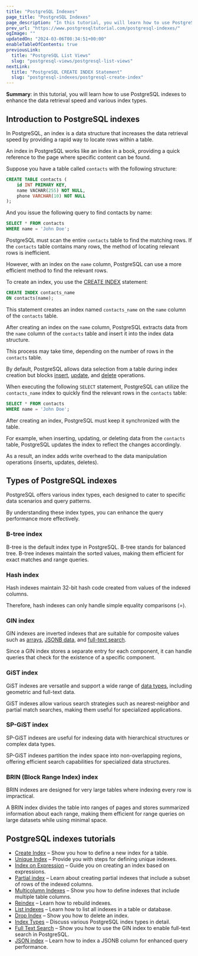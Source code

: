 ```yaml
---
title: "PostgreSQL Indexes"
page_title: "PostgreSQL Indexes"
page_description: "In this tutorial, you will learn how to use PostgreSQL indexes to enhance the data retrieval speed and various index types."
prev_url: "https://www.postgresqltutorial.com/postgresql-indexes/"
ogImage: ""
updatedOn: "2024-03-06T08:34:51+00:00"
enableTableOfContents: true
previousLink: 
  title: "PostgreSQL List Views"
  slug: "postgresql-views/postgresql-list-views"
nextLink: 
  title: "PostgreSQL CREATE INDEX Statement"
  slug: "postgresql-indexes/postgresql-create-index"
---
```





**Summary**: in this tutorial, you will learn how to use PostgreSQL indexes to enhance the data retrieval speed and various index types.


## Introduction to PostgreSQL indexes

In PostgreSQL, an index is a data structure that increases the data retrieval speed by providing a rapid way to locate rows within a table.

An index in PostgreSQL works like an index in a book, providing a quick reference to the page where specific content can be found.

Suppose you have a table called `contacts` with the following structure:


```sql
CREATE TABLE contacts (
    id INT PRIMARY KEY,
    name VACHAR(255) NOT NULL,
    phone VARCHAR(10) NOT NULL
);
```
And you issue the following query to find contacts by name:


```sql
SELECT * FROM contacts 
WHERE name = 'John Doe';
```
PostgreSQL must scan the entire `contacts` table to find the matching rows. If the `contacts` table contains many rows, the method of locating relevant rows is inefficient.

However, with an index on the `name` column, PostgreSQL can use a more efficient method to find the relevant rows.

To create an index, you use the [CREATE INDEX](postgresql-indexes/postgresql-create-index) statement:


```sql
CREATE INDEX contacts_name
ON contacts(name);
```
This statement creates an index named `contacts_name` on the `name` column of the `contacts` table.

After creating an index on the `name` column, PostgreSQL extracts data from the `name` column of the `contacts` table and insert it into the index data structure.

This process may take time, depending on the number of rows in the `contacts` table.

By default, PostgreSQL allows data selection from a table during index creation but blocks [insert](postgresql-tutorial/postgresql-insert), [update](postgresql-tutorial/postgresql-update), and [delete](postgresql-tutorial/postgresql-delete) operations.

When executing the following `SELECT` statement, PostgreSQL can utilize the `contacts_name` index to quickly find the relevant rows in the `contacts` table:


```sql
SELECT * FROM contacts 
WHERE name = 'John Doe';
```
After creating an index, PostgreSQL must keep it synchronized with the table.

For example, when inserting, updating, or deleting data from the `contacts` table, PostgreSQL updates the index to reflect the changes accordingly.

As a result, an index adds write overhead to the data manipulation operations (inserts, updates, deletes).


## Types of PostgreSQL indexes

PostgreSQL offers various index types, each designed to cater to specific data scenarios and query patterns.

By understanding these index types, you can enhance the query performance more effectively.


### B\-tree index

B\-tree is the default index type in PostgreSQL. B\-tree stands for balanced tree. B\-tree indexes maintain the sorted values, making them efficient for exact matches and range queries.


### Hash index

Hash indexes maintain 32\-bit hash code created from values of the indexed columns.

Therefore, hash indexes can only handle simple equality comparisons (\=).


### GIN index

GIN indexes are inverted indexes that are suitable for composite values such as [arrays](postgresql-tutorial/postgresql-array), [JSONB data](postgresql-indexes/postgresql-json-index), and [full\-text search](postgresql-indexes/postgresql-full-text-search).

Since a GIN index stores a separate entry for each component, it can handle queries that check for the existence of a specific component.


### GiST index

GiST indexes are versatile and support a wide range of [data types](postgresql-tutorial/postgresql-data-types), including geometric and full\-text data.

GiST indexes allow various search strategies such as nearest\-neighbor and partial match searches, making them useful for specialized applications.


### SP\-GiST index

SP\-GiST indexes are useful for indexing data with hierarchical structures or complex data types.

SP\-GiST indexes partition the index space into non\-overlapping regions, offering efficient search capabilities for specialized data structures.


### BRIN (Block Range Index) index

BRIN indexes are designed for very large tables where indexing every row is impractical.

A BRIN index divides the table into ranges of pages and stores summarized information about each range, making them efficient for range queries on large datasets while using minimal space.


## PostgreSQL indexes tutorials

* [Create Index](postgresql-indexes/postgresql-create-index) – Show you how to define a new index for a table.
* [Unique Index](postgresql-indexes/postgresql-unique-index) – Provide you with steps for defining unique indexes.
* [Index on Expression](postgresql-indexes/postgresql-index-on-expression) – Guide you on creating an index based on expressions.
* [Partial index](postgresql-indexes/postgresql-partial-index) – Learn about creating partial indexes that include a subset of rows of the indexed columns.
* [Multicolumn Indexes](postgresql-indexes/postgresql-multicolumn-indexes) – Show you how to define indexes that include multiple table columns.
* [Reindex](postgresql-indexes/postgresql-reindex) – Learn how to rebuild indexes.
* [List indexes](postgresql-indexes/postgresql-list-indexes) – Learn how to list all indexes in a table or database.
* [Drop Index](postgresql-indexes/postgresql-drop-index) – Show you how to delete an index.
* [Index Types](postgresql-indexes/postgresql-index-types) – Discuss various PostgreSQL index types in detail.
* [Full Text Search](postgresql-indexes/postgresql-full-text-search) – Show you how to use the GIN index to enable full\-text search in PostgreSQL.
* [JSON index](postgresql-indexes/postgresql-json-index) – Learn how to index a JSONB column for enhanced query performance.

